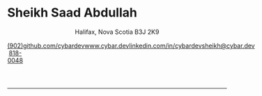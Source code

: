 # Sheikh Saad Abdullah

<header>
  <p>Halifax, Nova Scotia B3J 2K9</p>
  <section style="display: flex; justify-content: space-around; margin-top: 1.1em;">
    <a href="tel:+19028180048">(902) 818-0048</a>
    <a href="https://github.com/cybardev">github.com/cybardev</a>
    <a href="https://www.cybar.dev">www.cybar.dev</a>
    <a href="https://www.linkedin.com/in/cybardev">linkedin.com/in/cybardev</a>
    <a href="mailto:sheikh@cybar.dev">sheikh@cybar.dev</a>
  </section>
</header>

---
